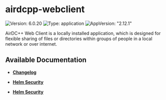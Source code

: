 # airdcpp-webclient

![Version: 6.0.20](https://img.shields.io/badge/Version-6.0.20-informational?style=flat-square) ![Type: application](https://img.shields.io/badge/Type-application-informational?style=flat-square) ![AppVersion: "2.12.1"](https://img.shields.io/badge/AppVersion-"2.12.1"-informational?style=flat-square)

AirDC++ Web Client is a locally installed application, which is designed for flexible sharing of files or directories within groups of people in a local network or over internet.

## Available Documentation

- [**Changelog**](CHANGELOG)

- [**Helm Security**](container-security)

- [**Helm Security**](helm-security)

